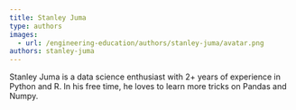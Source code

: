 ```yaml
---
title: Stanley Juma
type: authors
images:
  - url: /engineering-education/authors/stanley-juma/avatar.png
authors: stanley-juma
---
```

Stanley Juma is a data science enthusiast with 2+ years of experience in Python and R. In his free time, he loves to learn more tricks on Pandas and Numpy.
